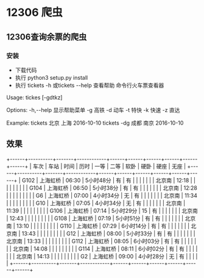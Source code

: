 # 12306 爬虫
## 12306查询余票的爬虫
### 安装
- 下载代码
- 执行 python3 setup.py install
- 执行 tickets -h 或tickets --help 查看帮助
命令行火车票查看器

Usage:
    tickes [-gdtkz] <from> <to> <date>


Options:
    -h,--help   显示帮助菜单
    -g          高铁
    -d          动车
    -t          特快
    -k          快速
    -z          直达

Example:
    tickets 北京 上海 2016-10-10
    tickets -dg 成都 南京 2016-10-10
    
## 效果
+------+----------+-------+------------+------+------+------+------+------+------+
| 车次 |   车站   |  时间 |    历时    | 一等 | 二等 | 软卧 | 硬卧 | 硬座 | 无座 |
+------+----------+-------+------------+------+------+------+------+------+------+
| G102 | 上海虹桥 | 06:30 | 5小时48分  |  有  |  有  |      |      |      |      |
|      |  北京南  | 12:18 |            |      |      |      |      |      |      |
| G104 | 上海虹桥 | 06:50 | 5小时38分  |  有  |  有  |      |      |      |      |
|      |  北京南  | 12:28 |            |      |      |      |      |      |      |
|  G6  | 上海虹桥 | 07:00 | 4小时34分  |  无  |  有  |      |      |      |      |
|      |  北京南  | 11:34 |            |      |      |      |      |      |      |
| G10  | 上海虹桥 | 07:05 | 4小时34分  |  无  |  有  |      |      |      |      |
|      |  北京南  | 11:39 |            |      |      |      |      |      |      |
| G106 | 上海虹桥 | 07:14 | 5小时29分  |  15  |  有  |      |      |      |      |
|      |  北京南  | 12:43 |            |      |      |      |      |      |      |
| G108 | 上海虹桥 | 07:19 | 5小时51分  |  有  |  有  |      |      |      |      |
|      |  北京南  | 13:10 |            |      |      |      |      |      |      |
| G110 | 上海虹桥 | 07:29 | 6小时14分  |  有  |  有  |      |      |      |      |
|      |  北京南  | 13:43 |            |      |      |      |      |      |      |
| G12  | 上海虹桥 | 08:00 | 5小时33分  |  有  |  有  |      |      |      |      |
|      |  北京南  | 13:33 |            |      |      |      |      |      |      |
| G112 | 上海虹桥 | 08:05 | 6小时03分  |  有  |  有  |      |      |      |      |
|      |  北京南  | 14:08 |            |      |      |      |      |      |      |
| G114 | 上海虹桥 | 08:11 | 6小时02分  |  有  |  有  |      |      |      |      |
|      |  北京南  | 14:13 |            |      |      |      |      |      |      |
|  G2  | 上海虹桥 | 09:00 | 4小时28分  |  无  |  有  |      |      |      |      |
+------+----------+-------+------------+------+------+------+------+------+------+
